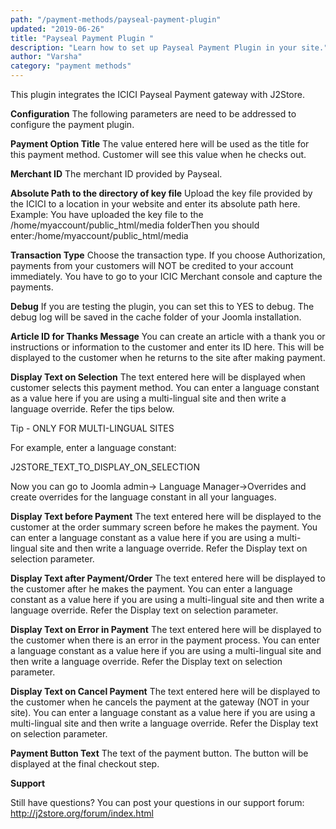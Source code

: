 ```yaml
---
path: "/payment-methods/payseal-payment-plugin"
updated: "2019-06-26"
title: "Payseal Payment Plugin "
description: "Learn how to set up Payseal Payment Plugin in your site."
author: "Varsha"
category: "payment methods"
---
```


This plugin integrates the ICICI Payseal Payment gateway with J2Store.

**Configuration**
The following parameters are need to be addressed to configure the payment plugin.

**Payment Option Title**
The value entered here will be used as the title for this payment method. Customer will see this value when he checks out.

**Merchant ID**
The merchant ID provided by Payseal.

**Absolute Path to the directory of key file**
Upload the key file provided by the ICICI to a location in your website and enter its absolute path here. Example: You have uploaded the key file to the /home/myaccount/public_html/media folderThen you should enter:/home/myaccount/public_html/media

**Transaction Type**
Choose the transaction type. If you choose Authorization, payments from your customers will NOT be credited to your account immediately. You have to go to your ICIC Merchant console and capture the payments.

**Debug**
If you are testing the plugin, you can set this to YES to debug. The debug log will be saved in the cache folder of your Joomla installation.

**Article ID for Thanks Message**
You can create an article with a thank you or instructions or information to the customer and enter its ID here. This will be displayed to the customer when he returns to the site after making payment.

**Display Text on Selection**
The text entered here will be displayed when customer selects this payment method.
You can enter a language constant as a value here if you are using a multi-lingual site and then write a language override. Refer the tips below.

Tip - ONLY FOR MULTI-LINGUAL SITES

For example, enter a language constant:

J2STORE_TEXT_TO_DISPLAY_ON_SELECTION

Now you can go to Joomla admin-> Language Manager->Overrides and create overrides for the language constant in all your languages.

**Display Text before Payment**
The text entered here will be displayed to the customer at the order summary screen before he makes the payment.
You can enter a language constant as a value here if you are using a multi-lingual site and then write a language override. Refer the Display text on selection parameter.

**Display Text after Payment/Order**
The text entered here will be displayed to the customer after he makes the payment.
You can enter a language constant as a value here if you are using a multi-lingual site and then write a language override. Refer the Display text on selection parameter.

**Display Text on Error in Payment**
The text entered here will be displayed to the customer when there is an error in the payment process.
You can enter a language constant as a value here if you are using a multi-lingual site and then write a language override. Refer the Display text on selection parameter.

**Display Text on Cancel Payment**
The text entered here will be displayed to the customer when he cancels the payment at the gateway (NOT in your site).
You can enter a language constant as a value here if you are using a multi-lingual site and then write a language override. Refer the Display text on selection parameter.

**Payment Button Text**
The text of the payment button. The button will be displayed at the final checkout step.

**Support**

Still have questions? You can post your questions in our support forum: http://j2store.org/forum/index.html